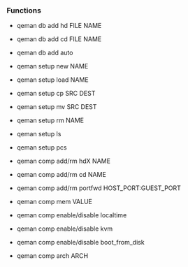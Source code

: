 ### Functions

- qeman db add hd FILE NAME
- qeman db add cd FILE NAME
- qeman db add auto

- qeman setup new NAME
- qeman setup load NAME
- qeman setup cp SRC DEST
- qeman setup mv SRC DEST
- qeman setup rm NAME
- qeman setup ls
- qeman setup pcs

- qeman comp add/rm hdX NAME
- qeman comp add/rm cd NAME
- qeman comp add/rm portfwd HOST_PORT:GUEST_PORT
- qeman comp mem VALUE
- qeman comp enable/disable localtime
- qeman comp enable/disable kvm
- qeman comp enable/disable boot_from_disk
- qeman comp arch ARCH
